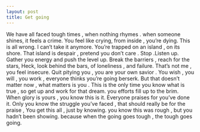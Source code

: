 ```yaml
---
layout: post
title: Get going
---
```

We have all faced tough times , 
when nothing rhymes .
when someone shines,
it feels a crime.
You feel like crying,
from inside , you’re dying.
This is all wrong.
I can’t take it anymore.
You’re trapped on an island , 
on its shore.
That island is despair , 
pretend you don’t care .
Stop .Listen up.
Gather you energy and push the level up.
Break the barriers , 
reach for the stars,
Heck, look behind the bars,
of loneliness , and failure.
That’s not me , you feel insecure.
Quit pitying you , you are your own savior .
 You wish , you will , you work , 
everyone thinks you’re going berserk.
But that doesn’t matter now , 
what matters is you .
This is the only time you know what is true ,
so get up and work for that dream.
you efforts fill up to the brim.
When glory is yours , you know this is it.
Everyone praises for you’ve done it.
Only you know the struggle you’ve faced , 
that should really be for the praise , 
You get this all , just by knowing.
you know this was rough ,
but you hadn’t been showing.
because when the going goes tough ,
 the tough goes going.